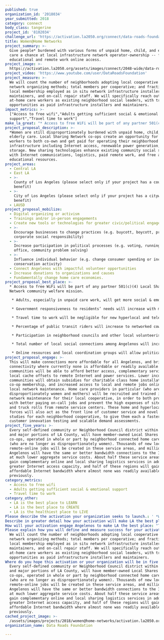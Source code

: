 ```yaml
---
published: true
organization_id: '2018034'
year_submitted: 2018
category: connect
body_class: tangerine
project_id: '8102034'
challenge_url: 'https://activation.la2050.org/connect/data-roads-foundation/'
title: Women@Home Networks
project_summary: >-
  Give people* burdened with various forms of unpaid home, child, and elderly
  care a chance at local infrastructure network operator-ownership -- for better
  educational and remote work online access.
project_image: >-
  https://activation.la2050.org/assets/images/connect/2048-wide/data-roads-foundation.jpg
project_video: 'https://www.youtube.com/user/DataRoadsFoundation'
project_measure: >-
  We will count the number of neighborhoods adopting local cooperative sharing
  network organizing methods; total members per cooperative; and fraction of new
  local membership employed as in situ network infrastructure installers,
  maintainers, and on-call repair staff. We will specifically reach out to
  at-home care workers as existing neighborhood social leaders, with training
  opportunities as paid infrastructure installers and maintainers.
impact_metrics: >-
  ["Access to free wifi","Adults getting sufficient social & emotional
  support","Travel time to work"]
make_la_great: "* Access to free WiFi will be part of any partner 501(c)(4) Local Shares Network community welfare mission.\r\n\r\n * Adults, especially in unpaid care work, will get more social & emotional support in the co-ownership and operation of these networks.\r\n\r\n * Government responsiveness to residents’ needs will increase with more ready access to online government resources.\r\n\r\n * Travel time to work will be negligible for new hyperlocal and telecommuting jobs.\r\n\r\n * Percentage of public transit riders will increase to networked coworking hubs in each neighborhood served, and as a result of more previous vehicle commuters now working from home.\r\n\r\n * Participation in neighborhood councils and other local volunteerism will become more convenient as home care workers are allowed to stay nearby all day, with no long commutes between local functions.\r\n\r\n * Total number of local social connections among Angelenos will increase with cooperative membership.\r\n\r\n * Online resources and local coordination groups will allow political messages and voting process updates to be communicated more readily around each service neighborhood."
project_proposal_description: >-
  *Women are still disproportionately burdened with unpaid home, child, and
  elderly care. Local Sharing Network co-ops create an opportunity for all care
  workers to both co-own and get paid for operating their neighborhood sharing
  infrastructure including Internet access, renewable power generation, and
  storage. New sharing technologies enhance existing community social sharing
  with Internet communications, logistics, paid remote work, and free all-ages
  educational resources.
project_areas:
  - Central LA
  - East LA
  - >-
    County of Los Angeles (please select only if your project has a countywide
    benefit)
  - >-
    City of Los Angeles (please select only if your project has a citywide
    benefit)
  - LAUSD
project_proposal_mobilize:
  - Digital organizing or activism
  - Trainings and/or in-person engagements
  - Create new tools or technologies for greater civic/political engagement
  - >-
    Encourage businesses to change practices (e.g. buycott, boycott, promote
    corporate social responsibility)
  - >-
    Increase participation in political processes (e.g. voting, running for
    office, community problem solving)
  - >-
    Influence individual behavior (e.g. change consumer spending or increase
    conservation activity)
  - Connect Angelenos with impactful volunteer opportunities
  - Increase donations to organizations and causes
  - Fundamentally change home care economies.
project_proposal_best_place: >-
  * Access to free WiFi will be part of any partner 501(c)(4) Local Shares
  Network community welfare mission.

   * Adults, especially in unpaid care work, will get more social & emotional support in the co-ownership and operation of these networks.

   * Government responsiveness to residents’ needs will increase with more ready access to online government resources.

   * Travel time to work will be negligible for new hyperlocal and telecommuting jobs.

   * Percentage of public transit riders will increase to networked coworking hubs in each neighborhood served, and as a result of more previous vehicle commuters now working from home.

   * Participation in neighborhood councils and other local volunteerism will become more convenient as home care workers are allowed to stay nearby all day, with no long commutes between local functions.

   * Total number of local social connections among Angelenos will increase with cooperative membership.

   * Online resources and local coordination groups will allow political messages and voting process updates to be communicated more readily around each service neighborhood.
project_proposal_engage: >-
  This will make connections more affordable for all Angelenos, and bring
  connectivity where currently none is affordable or readily available. Richer
  communities will be able to afford better access, complementary services, and
  local cache offsets to remote Internet and power services. Lower income
  communities will obtain subsidies for charitable class home installations,
  co-op membership, and increased access to local and remote jobs online or in
  local network maintenance. Home care providers in particular (who are still
  disproportionately women and mothers) will be recruited and trained in routine
  network maintenance for their local cooperative, in order to both provide them
  with better paying on-call jobs and prevent the high expenses of site visits
  and truck rolls from remote service centers. These home and hyperlocal work
  forces will also act as the front line of customer service and novel service
  studies for each neighborhood cooperative, to give them each a faster lead in
  customer innovation testing and scalable demand assessments.
project_five_years: >-
  Every self-defined community or Neighborhood Council district within LA City,
  and major portions of LA County, will have member-owned Local Shares Network
  co-ops, operated in whole or part by neighborhood connected home care workers
  (who are no longer as disproportionately women). Thousands of new local and
  remote-online jobs will be created in these service areas, and millions more
  Angelenos will have the same or better bandwidth connections to the Internet
  at much lower aggregate service costs. About half these service areas will
  gain complementary online and local sharing logistics services in addition to
  greater Internet access capacity, and half of these regions will gain
  affordable Internet bandwidth where almost none was readily available
  previously.
category_metrics:
  - Access to free wifi
  - Adults getting sufficient social & emotional support
  - Travel time to work
category_other:
  - LA is the best place to LEARN
  - LA is the best place to CREATE
  - LA is the healthiest place to LIVE
Please describe the activation your organization seeks to launch.: ' *Women are still disproportionately burdened with unpaid home, child, and elderly care. Local Sharing Network co-ops create an opportunity for all care workers to both co-own and get paid for operating their neighborhood sharing infrastructure including Internet access, renewable power generation, and storage. New sharing technologies enhance existing community social sharing with Internet communications, logistics, paid remote work, and free all-ages educational resources.'
Describe in greater detail how your activation will make LA the best place?: "* Access to free WiFi will be part of any partner 501(c)(4) Local Shares Network community welfare mission. \r\n* Adults, especially in unpaid care work, will get more social & emotional support in the co-ownership and operation of these networks. \r\n* Government responsiveness to residents’ needs will increase with more ready access to online government resources. \r\n* Travel time to work will be negligible for new hyperlocal and telecommuting jobs. \r\n* Percentage of public transit riders will increase to networked coworking hubs in each neighborhood served, and as a result of more previous vehicle commuters now working from home.\r\n* Participation in neighborhood councils and other local volunteerism will become more convenient as home care workers are allowed to stay nearby all day, with no long commutes between local functions.\r\n* Total number of local social connections among Angelenos will increase with cooperative membership.\r\n* Online resources and local coordination groups will allow political messages and voting process updates to be communicated more readily around each service neighborhood.\r\n"
How will your activation engage Angelenos to make LA the best place: "This will make connections more affordable for all Angelenos, and bring connectivity where currently none is affordable or readily available. Richer communities will be able to afford better access, complementary services, and local cache offsets to remote Internet and power services. Lower income communities will obtain subsidies for charitable class home installations, co-op membership, and increased access to local and remote jobs online or in local network maintenance. Home care providers in particular (who are still disproportionately women and mothers) will be recruited and trained in routine network maintenance for their local cooperative, in order to both provide them with better paying on-call jobs and prevent the high expenses of site visits and truck rolls from remote service centers. These home and hyperlocal work forces will also act as the front line of customer service and novel service studies for each neighborhood cooperative, to give them each a faster lead in customer innovation testing and scalable demand assessments.\r\n"
Please explain how you will define and measure success for your activation.: >-
  We will count the number of neighborhoods adopting local cooperative sharing
  network organizing methods; total members per cooperative; and fraction of new
  local membership employed as in situ network infrastructure installers,
  maintainers, and on-call repair staff. We will specifically reach out to
  at-home care workers as existing neighborhood social leaders, with training
  opportunities as paid infrastructure installers and maintainers.
Where do you hope this activation or your organization will be in five years?: >-
  Every self-defined community or Neighborhood Council district within LA City,
  and major portions of LA County, will have member-owned Local Shares Network
  co-ops, operated in whole or part by neighborhood connected home care workers
  (who are no longer as disproportionately women). Thousands of new local and
  remote-online jobs will be created in these service areas, and millions more
  Angelenos will have the same or better bandwidth connections to the Internet
  at much lower aggregate service costs. About half these service areas will
  gain complementary online and local sharing logistics services in addition to
  greater Internet access capacity, and half of these regions will gain
  affordable Internet bandwidth where almost none was readily available
  previously.
cached_project_image: >-
  /assets/images/projects/2018/women@home-networks/activation.la2050.org/assets/images/connect/2048-wide/data-roads-foundation.jpg
organization_name: Data Roads Foundation

---
```

